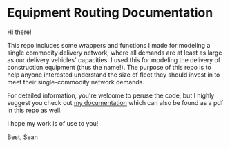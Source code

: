 # Equipment Routing Documentation

Hi there!

This repo includes some wrappers and functions I made for modeling a single
commodity delivery network, where all demands are at least as large as our
delivery vehicles' capacities. I used this for modeling the delivery of
construction equipment (thus the name!). The purpose of this repo is to help
anyone interested understand the size of fleet they should invest in to meet
their single-commodity network demands.

For detailed information, you're welcome to peruse the code, but I highly
suggest you check out [my documentation](http://ec2-35-166-156-114.us-west-2.compute.amazonaws.com/)
which can also be found as a pdf in this repo as well.

I hope my work is of use to you!

Best,
Sean
